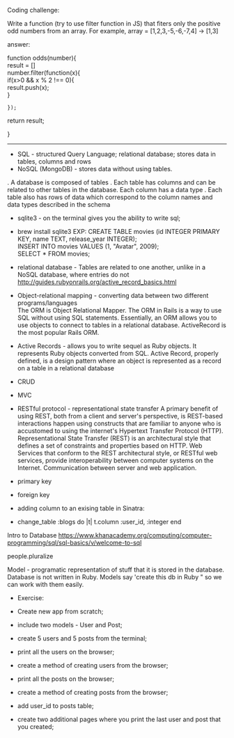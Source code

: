 Coding challenge:

Write a function (try to use filter function in JS) that fiters only the positive odd numbers from an array. For example,
array = [1,2,3,-5,-6,-7,4] -> [1,3]

answer:

function odds(number){  
	result = []  
	number.filter(function(x){  
		if(x>0 && x % 2 !== 0){  
			result.push(x);  
		}  

	});  

return result;  

}  
_______________
- SQL - structured Query Language; relational database; stores data in tables, columns and rows
- NoSQL (MongoDB) - stores data without using tables. 


. A database is composed of tables
. Each table has columns and can be related to 
other tables in the database. Each column has a data type
. Each table also has rows of data which correspond to the column names and data types described in the schema


- sqlite3 - on the terminal gives you the ability to write sql; 
- brew install sqlite3
EXP:
CREATE TABLE movies (id INTEGER PRIMARY KEY, name TEXT, release_year INTEGER);   
INSERT INTO movies VALUES (1, "Avatar", 2009);  
SELECT * FROM movies;

-  relational database - Tables are related to one another, unlike in a NoSQL database, where entries do not   
http://guides.rubyonrails.org/active_record_basics.html

- Object-relational mapping - converting data between two different programs/languages  
The ORM is Object Relational Mapper. The ORM in Rails is a way to use SQL without using SQL statements. Essentially, an ORM allows you to use objects to connect to tables in a relational database. ActiveRecord is the most popular Rails ORM.

- Active Records - allows you to write sequel as Ruby objects. It represents Ruby objects converted from SQL. Active Record, properly defined, is a design pattern where an object is represented as a record on a table in a relational database

- CRUD
- MVC
- RESTful protocol - representational state transfer
	A primary benefit of using REST, both from a client and server's perspective, is REST-based interactions happen using constructs that are familiar to anyone who is accustomed to using the internet's Hypertext Transfer Protocol (HTTP). Representational State Transfer (REST) is an architectural style that defines a set of constraints and properties based on HTTP. Web Services that conform to the REST architectural style, or RESTful web services, provide interoperability between computer systems on the Internet. 
	Communication between server and web application.


- primary key
- foreign key

- adding column to an exising table in Sinatra:
- change_table :blogs do |t|
  		t.column :user_id, :integer
  	end



Intro to Database
https://www.khanacademy.org/computing/computer-programming/sql/sql-basics/v/welcome-to-sql

people.pluralize

Model - programatic representation of stuff that it is stored in the database. Database is not written in Ruby. Models say 'create this db in Ruby " so we can work with them easily.

		


 - Exercise:

- Create new app from scratch;		
- include two models - User and Post;  
- create 5 users and 5 posts from the terminal;  
- print all the users on the browser;
- create a method of creating users from the browser;  
- print all the posts on the browser;
- create a method of creating posts from the browser;

- add user_id to posts table;
- create two additional pages where you print the last user and post that you created;